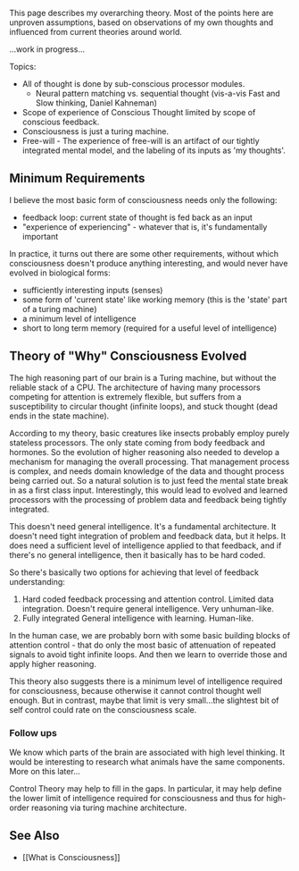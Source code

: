 This page describes my overarching theory. Most of the points here are unproven assumptions, based on observations of my own thoughts and influenced from current theories around world.

...work in progress...

Topics:
* All of thought is done by sub-conscious processor modules.
   * Neural pattern matching vs. sequential thought  (vis-a-vis Fast and Slow thinking, Daniel Kahneman)
* Scope of experience of Conscious Thought limited by scope of conscious feedback.
* Consciousness is just a turing machine.
* Free-will - The experience of free-will is an artifact of our tightly integrated mental model, and the labeling of its inputs as 'my thoughts'.

## Minimum Requirements
I believe the most basic form of consciousness needs only the following:
* feedback loop: current state of thought is fed back as an input
* "experience of experiencing" - whatever that is, it's fundamentally important

In practice, it turns out there are some other requirements, without which consciousness doesn't produce anything interesting, and would never have evolved in biological forms:
* sufficiently interesting inputs (senses)
* some form of 'current state' like working memory (this is the 'state' part of a turing machine)
* a minimum level of intelligence
* short to long term memory (required for a useful level of intelligence)

## Theory of "Why" Consciousness Evolved
The high reasoning part of our brain is a Turing machine, but without the reliable stack of a CPU. The architecture of having many processors competing for attention is extremely flexible, but suffers from a susceptibility to circular thought (infinite loops), and stuck thought (dead ends in the state machine).

According to my theory, basic creatures like insects probably employ purely stateless processors. The only state coming from body feedback and hormones. So the evolution of higher reasoning also needed to develop a mechanism for managing the overall processing. That management process is complex, and needs domain knowledge of the data and thought process being carried out. So a natural solution is to just feed the mental state break in as a first class input. Interestingly, this would lead to evolved and learned processors with the processing of problem data and feedback being tightly integrated. 

This doesn't need general intelligence. It's a fundamental architecture. It doesn't need tight integration of problem and feedback data, but it helps. It does need a sufficient level of intelligence applied to that feedback, and if there's no general intelligence, then it basically has to be hard coded. 

So there's basically two options for achieving that level of feedback understanding:
1. Hard coded feedback processing and attention control. Limited data integration. Doesn't require general intelligence. Very unhuman-like. 
2. Fully integrated General intelligence with learning. Human-like. 

In the human case, we are probably born with some basic building blocks of attention control - that do only the most basic of attenuation of repeated signals to avoid tight infinite loops. And then we learn to override those and apply higher reasoning. 

This theory also suggests there is a minimum level of intelligence required for consciousness, because otherwise it cannot control thought well enough. But in contrast, maybe that limit is very small...the slightest bit of self control could rate on the consciousness scale. 

### Follow ups
We know which parts of the brain are associated with high level thinking. It would be interesting to research what animals have the same components. More on this later...

Control Theory may help to fill in the gaps. In particular, it may help define the lower limit of intelligence required for consciousness and thus for high-order reasoning via turing machine architecture.
 

## See Also
* [[What is Consciousness]]